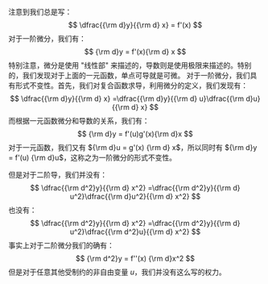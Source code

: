 注意到我们总是写：
$$
\dfrac{{\rm d}y}{{\rm d} x} = f'(x)
$$
对于一阶微分，我们有：
$$
{\rm d}y = f'(x){\rm d} x
$$
特别注意，微分是使用 "线性部" 来描述的，导数则是使用极限来描述的。特别的，我们发现对于上面的一元函数，单点可导就是可微。
对于一阶微分，我们具有形式不变性。首先，我们对复合函数求导，利用微分的定义，我们发现有：
$$
\dfrac{{\rm d}y}{{\rm d} x} =\dfrac{{\rm d}y}{{\rm d} u}\dfrac{{\rm d}u}{{\rm d} x}
$$
而根据一元函数微分和导数的关系，我们有：
$$
{\rm d}y = f'(u)g'(x){\rm d}x
$$
对于一元函数，我们又有 ${\rm d}u = g'(x) {\rm d} x$，所以同时有 ${\rm d}y = f'(u) {\rm d}u$，这称之为一阶微分的形式不变性。

但是对于二阶导，我们并没有：
$$
\dfrac{{\rm d^2}y}{{\rm d} x^2} =\dfrac{{\rm d^2}y}{{\rm d} u^2}\dfrac{{\rm d}u^2}{{\rm d} x^2}
$$
也没有：
$$
\dfrac{{\rm d^2}y}{{\rm d} x^2} =\dfrac{{\rm d^2}y}{{\rm d} u^2}\dfrac{{\rm d^2}u}{{\rm d} x^2}
$$
事实上对于二阶微分我们的确有：
$$
{\rm d^2}y = f''(x) {\rm d}x^2
$$
但是对于任意其他受制约的非自由变量 $u$，我们并没有这么写的权力。
